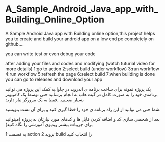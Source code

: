 # A_Sample_Android_Java_app_with_Building_Online_Option
A Sample Android Java app with Building online option,this project helps you to create and build your android app on a low end pc completely on github....

you can write test or even debug your code

after adding your files and codes and modifying (watch tuturial video for more details)
1:go to action
2:select build (under workflow)
3:run workflow
4:run workflow
5:refresh the page
6:select build
7:when buliding is done you can go to releases and download your app


یک پروژه نمونه برای ساخت برنامه ی اندروید در جاوا،به کمک این پروژه می توانید برنامه‌ی خود را به صورت کامل در گیت هاب به انجام برسانید حتی توسط یک کامپیوتر بسیار ضعیف...فقط به یک مرورگر نیاز دارید

شما حتی می توانید از این راه برنامه ی خود را خطا گیری کنید و برای آن تست بنویسید.

بعد از شخصی سازی کد و اضافه کردن فایل ها و کدهای مورد نیازتان به پروژه
(میتوانید برای جزییات بیشتر ویدیوی آموزشی را نگاه کنید)

1:به قسمت action بروید
2:build را انتخاب کنید

